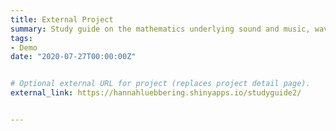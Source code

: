 ```yaml
---
title: External Project
summary: Study guide on the mathematics underlying sound and music, waveforms of sound and music notes, and Matlab functions to produce notes based on frequency.
tags:
- Demo
date: "2020-07-27T00:00:00Z"


# Optional external URL for project (replaces project detail page).
external_link: https://hannahluebbering.shinyapps.io/studyguide2/


---
```

